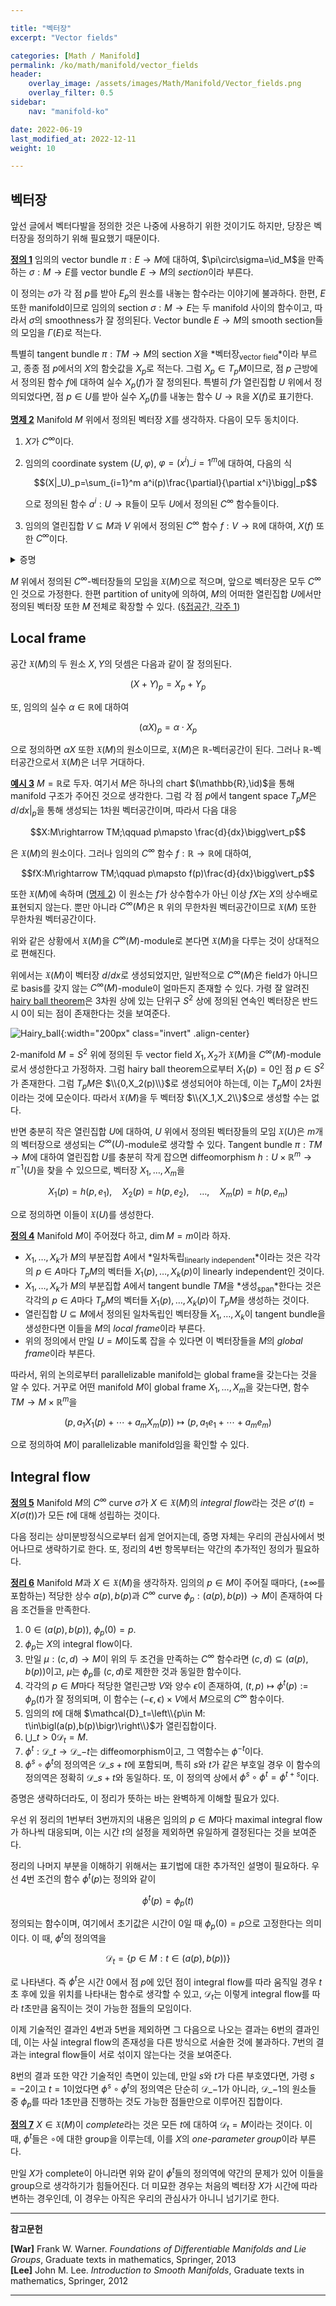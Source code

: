 ```yaml
---

title: "벡터장"
excerpt: "Vector fields"

categories: [Math / Manifold]
permalink: /ko/math/manifold/vector_fields
header:
    overlay_image: /assets/images/Math/Manifold/Vector_fields.png
    overlay_filter: 0.5
sidebar: 
    nav: "manifold-ko"

date: 2022-06-19
last_modified_at: 2022-12-11
weight: 10

---
```


## 벡터장

앞선 글에서 벡터다발을 정의한 것은 나중에 사용하기 위한 것이기도 하지만, 당장은 벡터장을 정의하기 위해 필요했기 때문이다.

<div class="definition" markdown="1">

<ins id="df1">**정의 1**</ins> 임의의 vector bundle $\pi:E\rightarrow M$에 대하여, $\pi\circ\sigma=\id_M$을 만족하는 $\sigma:M\rightarrow E$를 vector bundle $E\rightarrow M$의 *section*이라 부른다. 

</div>

이 정의는 $\sigma$가 각 점 $p$를 받아 $E_p$의 원소를 내놓는 함수라는 이야기에 불과하다. 한편, $E$ 또한 manifold이므로 임의의 section $\sigma:M\rightarrow E$는 두 manifold 사이의 함수이고, 따라서 $\sigma$의 smoothness가 잘 정의된다. Vector bundle $E\rightarrow M$의 smooth section들의 모임을 $\Gamma(E)$로 적는다. 

특별히 tangent bundle $\pi:TM\rightarrow M$의 section $X$을 *벡터장<sub>vector field</sub>*이라 부르고, 종종 점 $p$에서의 $X$의 함숫값을 $X_p$로 적는다. 그럼 $X_p\in T_pM$이므로, 점 $p$ 근방에서 정의된 함수 $f$에 대하여 실수 $X_p(f)$가 잘 정의된다. 특별히 $f$가 열린집합 $U$ 위에서 정의되었다면, 점 $p\in U$를 받아 실수 $X_p(f)$를 내놓는 함수 $U\rightarrow\mathbb{R}$을 $X(f)$로 표기한다.

<div class="proposition" markdown="1">

<ins id="pp2">**명제 2**</ins> Manifold $M$ 위에서 정의된 벡터장 $X$를 생각하자. 다음이 모두 동치이다.

1. $X$가 $C^\infty$이다.
2. 임의의 coordinate system $(U,\varphi)$, $\varphi=(x^i)\_{i=1}^m$에 대하여, 다음의 식
    
    $$(X|_U)_p=\sum_{i=1}^m a^i(p)\frac{\partial}{\partial x^i}\bigg|_p$$

    으로 정의된 함수 $a^i:U\rightarrow\mathbb{R}$들이 모두 $U$에서 정의된 $C^\infty$ 함수들이다. 
3. 임의의 열린집합 $V\subseteq M$과 $V$ 위에서 정의된 $C^\infty$ 함수 $f:V\rightarrow\mathbb{R}$에 대하여, $X(f)$ 또한 $C^\infty$이다.

</div>
<details class="proof" markdown="1">
<summary>증명</summary>

우선 $X$가 $C^\infty$라면 $X\|\_U$가 $C^\infty$인 것은 자명하다. 한편, $TM$에서 정의된 함수로서 $dx^i$들은 coordinate system $\tilde{\varphi}:\pi^{-1}(U)\rightarrow\mathbb{R}^{2m}$의 성분함수들이므로 마찬가지로 $C^\infty$이고, 따라서 이들의 합성

$$a^i(p)=dx^i\left(\sum a^i(p)\frac{\partial}{\partial x^i}\bigg|_p\right)=dx^i|_p\circ(X|_U)_p$$

또한 $C^\infty$인 것이 자명하다. 

2번 조건이 성립한다 가정하자. 임의의 $p\in V$에 대하여 $X(f)$가 $p$에서 $C^\infty$인 것을 보여야 하므로, 이를 위해서는 $p$를 포함하는 적당한 coordinate system $(U,\varphi)$에 대하여 $X(f)$가 $p$에서 $C^\infty$임을 보이면 충분하다. 이제 2번 조건에 의하여 

$$(X|_U)_pf=\sum_{i=1}^m a^i(p)\frac{\partial f}{\partial x^i}(p)$$

이고, 그럼 우변의 식은 $U$ 위에서 정의된 $C^\infty$ 함수가 되므로 $X(f)$가 $C^\infty$ 함수이다.

마지막으로 3번 조건을 가정하고 1번을 보이자. $X:M\rightarrow TM$이 $C^\infty$임을 보이기 위해서는 임의의 coordinate system $(U,\varphi)$에 대하여 $X\circ\varphi^{-1}$가 $\varphi(U)$에서 $TM$으로의 $C^\infty$ 함수임을 보이면 되고, 이는 다시 $TM$의 coordinate system을 생각하면 다음의 함수들

$$x^i\circ\pi\circ (X|_U),\quad dx^i\circ(X|_U)$$

들이 $C^\infty$임을 보이면 된다. 그런데 직접 계산을 해 보면

$$x^i\circ\pi\circ (X|_U)=x^i\circ\id_U=x^i,\qquad dx^i\circ(X|_U)=X(x^i)$$

가 성립하므로 이들은 모두 $C^\infty$가 된다.

</details>

$M$ 위에서 정의된 $C^\infty$-벡터장들의 모임을 $\mathfrak{X}(M)$으로 적으며, 앞으로 벡터장은 모두 $C^\infty$인 것으로 가정한다. 한편 partition of unity에 의하여, $M$의 어떠한 열린집합 $U$에서만 정의된 벡터장 또한 $M$ 전체로 확장할 수 있다. ([§접공간, 각주 1](/ko/math/manifold/tangent_space#fn:1))

## Local frame

공간 $\mathfrak{X}(M)$의 두 원소 $X,Y$의 덧셈은 다음과 같이 잘 정의된다.

$$(X+Y)_p=X_p+Y_p$$

또, 임의의 실수 $\alpha\in\mathbb{R}$에 대하여

$$(\alpha X)_p=\alpha\cdot X_p$$

으로 정의하면 $\alpha X$ 또한 $\mathfrak{X}(M)$의 원소이므로, $\mathfrak{X}(M)$은 $\mathbb{R}$-벡터공간이 된다. 그러나 $\mathbb{R}$-벡터공간으로서 $\mathfrak{X}(M)$은 너무 거대하다. 

<div class="example" markdown="1">

<ins id="ex3">**예시 3**</ins> $M=\mathbb{R}$로 두자. 여기서 $M$은 하나의 chart $(\mathbb{R},\id)$을 통해 manifold 구조가 주어진 것으로 생각한다. 그럼 각 점 $p$에서 tangent space $T_pM$은 $d/dx\vert_p$을 통해 생성되는 1차원 벡터공간이며, 따라서 다음 대응

$$X:M\rightarrow TM;\qquad p\mapsto \frac{d}{dx}\bigg\vert_p$$

은 $\mathfrak{X}(M)$의 원소이다. 그러나 임의의 $C^\infty$ 함수 $f:\mathbb{R}\rightarrow\mathbb{R}$에 대하여,

$$fX:M\rightarrow TM;\qquad p\mapsto f(p)\frac{d}{dx}\bigg\vert_p$$

또한 $\mathfrak{X}(M)$에 속하며 ([명제 2](#pp2)) 이 원소는 $f$가 상수함수가 아닌 이상 $fX$는 $X$의 상수배로 표현되지 않는다. 뿐만 아니라 $C^\infty(M)$은 $\mathbb{R}$ 위의 무한차원 벡터공간이므로 $\mathfrak{X}(M)$ 또한 무한차원 벡터공간이다.

</div>

위와 같은 상황에서 $\mathfrak{X}(M)$을 $C^\infty(M)$-module로 본다면 $\mathfrak{X}(M)$을 다루는 것이 상대적으로 편해진다. 

위에서는 $\mathfrak{X}(M)$이 벡터장 $d/dx$로 생성되었지만, 일반적으로 $C^\infty(M)$은 field가 아니므로 basis를 갖지 않는 $C^\infty(M)$-module이 얼마든지 존재할 수 있다. 가령 잘 알려진 [hairy ball theorem](https://en.wikipedia.org/wiki/Hairy_ball_theorem)은 3차원 상에 있는 단위구 $S^2$ 상에 정의된 연속인 벡터장은 반드시 $0$이 되는 점이 존재한다는 것을 보여준다. 

![Hairy_ball](/assets/images/Math/Manifold/Vector_fields-1.png){:width="200px" class="invert" .align-center}

$2$-manifold $M=S^2$ 위에 정의된 두 vector field $X_1,X_2$가 $\mathfrak{X}(M)$을 $C^\infty(M)$-module로서 생성한다고 가정하자. 그럼 hairy ball theorem으로부터 $X_1(p)=0$인 점 $p\in S^2$가 존재한다. 그럼 $T_pM$은 $\\{0,X_2(p)\\}$로 생성되어야 하는데, 이는 $T_pM$이 2차원이라는 것에 모순이다. 따라서 $\mathfrak{X}(M)$을 두 벡터장 $\\{X_1,X_2\\}$으로 생성할 수는 없다. 

반면 충분히 작은 열린집합 $U$에 대하여, $U$ 위에서 정의된 벡터장들의 모임 $\mathfrak{X}(U)$은 $m$개의 벡터장으로 생성되는 $C^\infty(U)$-module로 생각할 수 있다. Tangent bundle $\pi: TM\rightarrow M$에 대하여 열린집합 $U$를 충분히 작게 잡으면 diffeomorphism $h:U\times\mathbb{R}^m\rightarrow\pi^{-1}(U)$을 찾을 수 있으므로, 벡터장 $X_1,\ldots, X_m$을

$$X_1(p)=h(p, e_1),\quad X_2(p)=h(p,e_2),\quad\ldots,\quad X_m(p)=h(p,e_m)\tag{1}$$

으로 정의하면 이들이 $\mathfrak{X}(U)$를 생성한다. 

<div class="definition" markdown="1">

<ins id="df4">**정의 4**</ins> Manifold $M$이 주어졌다 하고, $\dim M=m$이라 하자.

- $X_1,\ldots, X_k$가 $M$의 부분집합 $A$에서 *일차독립<sub>linearly independent</sub>*이라는 것은 각각의 $p\in A$마다 $T_pM$의 벡터들 $X_1(p),\ldots, X_k(p)$이 linearly independent인 것이다.
- $X_1,\ldots, X_k$가 $M$의 부분집합 $A$에서 tangent bundle $TM$을 *생성<sub>span</sub>*한다는 것은 각각의 $p\in A$마다 $T_pM$의 벡터들 $X_1(p),\ldots, X_k(p)$이 $T_pM$을 생성하는 것이다.
- 열린집합 $U\subseteq M$에서 정의된 일차독립인 벡터장들 $X_1,\ldots, X_k$이 tangent bundle을 생성한다면 이들을 $M$의 *local frame*이라 부른다.
- 위의 정의에서 만일 $U=M$이도록 잡을 수 있다면 이 벡터장들을 $M$의 *global frame*이라 부른다.

</div>

따라서, 위의 논의로부터 parallelizable manifold는 global frame을 갖는다는 것을 알 수 있다. 거꾸로 어떤 manifold $M$이 global frame $X_1,\ldots, X_m$을 갖는다면, 함수 $TM\rightarrow M\times\mathbb{R}^m$을

$$(p,a_1X_1(p)+\cdots+a_mX_m(p))\mapsto (p,a_1e_1+\cdots+a_me_m)$$

으로 정의하여 $M$이 parallelizable manifold임을 확인할 수 있다.


## Integral flow

<div class="definition" markdown="1">

<ins id="df5">**정의 5**</ins> Manifold $M$의 $C^\infty$ curve $\sigma$가 $X\in\mathfrak{X}(M)$의 *integral flow*라는 것은 $\sigma'(t)=X(\sigma(t))$가 모든 $t$에 대해 성립하는 것이다.

</div>

다음 정리는 상미분방정식으로부터 쉽게 얻어지는데, 증명 자체는 우리의 관심사에서 벗어나므로 생략하기로 한다. 또, 정리의 4번 항목부터는 약간의 추가적인 정의가 필요하다. 

<div class="proposition" markdown="1">

<ins id="thm6">**정리 6**</ins> Manifold $M$과 $X\in\mathfrak{X}(M)$을 생각하자. 임의의 $p\in M$이 주어질 때마다, ($\pm\infty$를 포함하는) 적당한 상수 $a(p), b(p)$과 $C^\infty$ curve $\phi_p: \bigl(a(p),b(p)\bigr)\rightarrow M$이 존재하여 다음 조건들을 만족한다. 

1. $0\in \bigl(a(p),b(p)\bigr)$, $\phi_p(0)=p$.
2. $\phi_p$는 $X$의 integral flow이다.
3. 만일 $\mu:(c,d)\rightarrow M$이 위의 두 조건을 만족하는 $C^\infty$ 함수라면 $(c,d)\subseteq \bigl(a(p),b(p)\bigr)$이고, $\mu$는 $\phi_p$를 $(c,d)$로 제한한 것과 동일한 함수이다.
4. 각각의 $p\in M$마다 적당한 열린근방 $V$와 양수 $\epsilon$이 존재하여, $(t,p)\mapsto \phi^{t}(p):=\phi_p(t)$가 잘 정의되며, 이 함수는 $(-\epsilon,\epsilon)\times V$에서 $M$으로의 $C^\infty$ 함수이다.
5. 임의의 $t$에 대해 $\mathcal{D}_t=\left\\{p\in M: t\in\bigl(a(p),b(p)\bigr)\right\\}$가 열린집합이다.
6. $\bigcup\_{t>0}\mathcal{D}_t=M$.
7. $\phi^{t}:\mathcal{D}\_t\rightarrow\mathcal{D}\_{-t}$는 diffeomorphism이고, 그 역함수는 $\phi^{-t}$이다.
8. $\phi^s\circ \phi^t$의 정의역은 $\mathcal{D}\_{s+t}$에 포함되며, 특히 $s$와 $t$가 같은 부호일 경우 이 함수의 정의역은 정확히 $\mathcal{D}\_{s+t}$와 동일하다. 또, 이 정의역 상에서 $\phi^s\circ \phi^t=\phi^{t+s}$이다.

</div>

증명은 생략하더라도, 이 정리가 뜻하는 바는 완벽하게 이해할 필요가 있다. 

우선 위 정리의 1번부터 3번까지의 내용은 임의의 $p\in M$마다 maximal integral flow가 하나씩 대응되며, 이는 시간 $t$의 설정을 제외하면 유일하게 결정된다는 것을 보여준다. 

정리의 나머지 부분을 이해하기 위해서는 표기법에 대한 추가적인 설명이 필요하다. 우선 4번 조건의 함수 $\phi^{t}(p)$는 정의와 같이 

$$\phi^{t}(p)=\phi_p(t)$$

정의되는 함수이며, 여기에서 초기값은 시간이 $0$일 때 $\phi_p(0)=p$으로 고정한다는 의미이다. 이 때, $\phi^{t}$의 정의역을  

$$\mathcal{D}_t=\left\{p\in M: t\in\bigl(a(p),b(p)\bigr)\right\}$$

로 나타낸다. 즉 $\phi^{t}$은 시간 $0$에서 점 $p$에 있던 점이 integral flow를 따라 움직일 경우 $t$초 후에 있을 위치를 나타내는 함수로 생각할 수 있고, $\mathcal{D}_t$는 이렇게 integral flow를 따라 $t$초만큼 움직이는 것이 가능한 점들의 모임이다. 

이제 기술적인 결과인 4번과 5번을 제외하면 그 다음으로 나오는 결과는 6번의 결과인데, 이는 사실 integral flow의 존재성을 다른 방식으로 서술한 것에 불과하다. 7번의 결과는 integral flow들이 서로 섞이지 않는다는 것을 보여준다. 

8번의 결과 또한 약간 기술적인 측면이 있는데, 만일 $s$와 $t$가 다른 부호였다면, 가령 $s=-2$이고 $t=1$이었다면 $\phi^s\circ\phi^t$의 정의역은 단순히 $\mathcal{D}\_{-1}$가 아니라, $\mathcal{D}\_{-1}$의 원소들 중 $\phi_p$를 따라 1초만큼 진행하는 것도 가능한 점들만으로 이루어진 집합이다.


<div class="definition" markdown="1">

<ins id="df7">**정의 7**</ins> $X\in\mathfrak{X}(M)$이 *complete*라는 것은 모든 $t$에 대하여 $\mathcal{D}_t=M$이라는 것이다. 이 때, $\phi^t$들은 $\circ$에 대한 group을 이루는데, 이를 $X$의 *one-parameter group*이라 부른다. 

</div>

만일 $X$가 complete이 아니라면 위와 같이 $\phi^t$들의 정의역에 약간의 문제가 있어 이들을 group으로 생각하기가 힘들어진다. 더 미묘한 경우는 처음의 벡터장 $X$가 시간에 따라 변하는 경우인데, 이 경우는 아직은 우리의 관심사가 아니니 넘기기로 한다.


---

**참고문헌**

**[War]** Frank W. Warner. *Foundations of Differentiable Manifolds and Lie Groups*, Graduate texts in mathematics, Springer, 2013  
**[Lee]** John M. Lee. *Introduction to Smooth Manifolds*, Graduate texts in mathematics, Springer, 2012  

---